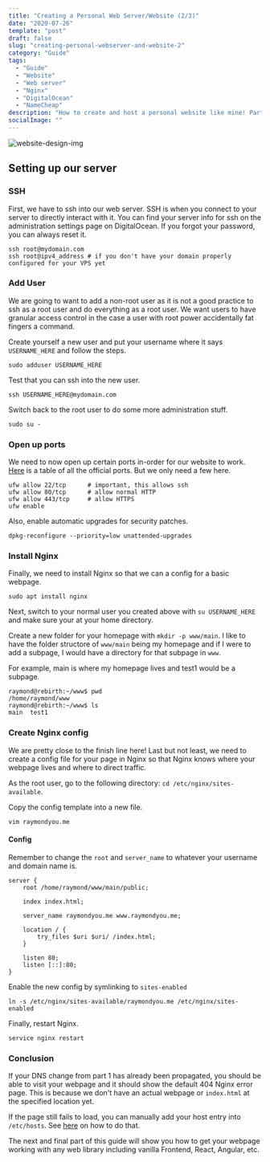 ```yaml
---
title: "Creating a Personal Web Server/Website (2/3)"
date: "2020-07-26"
template: "post"
draft: false
slug: "creating-personal-webserver-and-website-2"
category: "Guide"
tags:
  - "Guide"
  - "Website"
  - "Web server"
  - "Nginx"
  - "DigitalOcean"
  - "NameCheap"
description: "How to create and host a personal website like mine! Part 2/3"
socialImage: ""
---
```


![website-design-img](/media/2020-06-14-header.png)

## Setting up our server

### SSH

First, we have to ssh into our web server. SSH is when you connect to your server to directly interact with it. You can find your server info for ssh on the administration settings page on DigitalOcean. If you forgot your password, you can always reset it.

```
ssh root@mydomain.com
ssh root@ipv4_address # if you don't have your domain properly configured for your VPS yet
```

### Add User

We are going to want to add a non-root user as it is not a good practice to ssh as a root user and do everything as a root user. We want users to have granular access control in the case a user with root power accidentally fat fingers a command.

Create yourself a new user and put your username where it says `USERNAME_HERE` and follow the steps.

`sudo adduser USERNAME_HERE`

Test that you can ssh into the new user.

`ssh USERNAME_HERE@mydomain.com`

Switch back to the root user to do some more administration stuff.

`sudo su -`

### Open up ports

We need to now open up certain ports in-order for our website to work. [Here](https://en.wikipedia.org/wiki/List_of_TCP_and_UDP_port_numbers) is a table of all the official ports. But we only need a few here.

```
ufw allow 22/tcp      # important, this allows ssh
ufw allow 80/tcp      # allow normal HTTP
ufw allow 443/tcp     # allow HTTPS
ufw enable
```

Also, enable automatic upgrades for security patches.

`dpkg-reconfigure --priority=low unattended-upgrades`

### Install Nginx

Finally, we need to install Nginx so that we can a config for a basic webpage.

`sudo apt install nginx`

Next, switch to your normal user you created above with `su USERNAME_HERE` and make sure your at your home directory.

Create a new folder for your homepage with `mkdir -p www/main`. I like to have the folder structore of `www/main` being my homepage and if I were to add a subpage, I would have a directory for that subpage in `www`.

For example, main is where my homepage lives and test1 would be a subpage.

```
raymond@rebirth:~/www$ pwd
/home/raymond/www
raymond@rebirth:~/www$ ls
main  test1
```

### Create Nginx config

We are pretty close to the finish line here! Last but not least, we need to create a config file for your page in Nginx so that Nginx knows where your webpage lives and where to direct traffic.

As the root user, go to the following directory: `cd /etc/nginx/sites-available`.

Copy the config template into a new file.

`vim raymondyou.me`

#### Config

Remember to change the `root` and `server_name` to whatever your username and domain name is.

```
server {
    root /home/raymond/www/main/public;

    index index.html;

    server_name raymondyou.me www.raymondyou.me;

    location / {
        try_files $uri $uri/ /index.html;
    }

    listen 80;
    listen [::]:80;
}
```

Enable the new config by symlinking to `sites-enabled`

`ln -s /etc/nginx/sites-available/raymondyou.me /etc/nginx/sites-enabled`

Finally, restart Nginx.

`service nginx restart`

### Conclusion

If your DNS change from part 1 has already been propagated, you should be able to visit your webpage and it should show the default 404 Nginx error page. This is because we don't have an actual webpage or `index.html` at the specified location yet.

If the page still fails to load, you can manually add your host entry into `/etc/hosts`. See [here](https://tldp.org/LDP/solrhe/Securing-Optimizing-Linux-RH-Edition-v1.3/chap9sec95.html) on how to do that.

The next and final part of this guide will show you how to get your webpage working with any web library including vanilla Frontend, React, Angular, etc.
